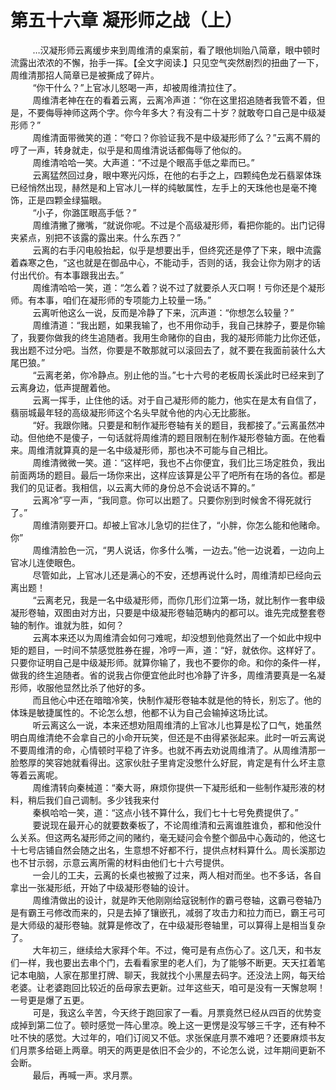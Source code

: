<h1>第五十六章 凝形师之战（上）</h1>
<div id="content">&nbsp&nbsp&nbsp&nbsp&nbsp&nbsp&nbsp&nbsp
 …汉凝形师云离缓步来到周维清的桌案前，看了眼他圳贻八简章，眼中顿时流露出浓浓的不懈，抬手一挥。【全文字阅读.】只见空气突然剧烈的扭曲了一下，周维清那招人简章已是被撕成了碎片。
 <br/>&nbsp&nbsp&nbsp&nbsp&nbsp&nbsp&nbsp&nbsp
 “你干什么？”上官冰儿怒喝一声，却被周维清拉住了。
 <br/>&nbsp&nbsp&nbsp&nbsp&nbsp&nbsp&nbsp&nbsp
 周维清老神在在的看着云离，云离冷声道：“你在这里招追随者我管不着，但是，不要侮辱神师这两个字。你今年多大？有没有二十岁？就敢夸口自己是中级凝形师？”
 <br/>&nbsp&nbsp&nbsp&nbsp&nbsp&nbsp&nbsp&nbsp
 周维清面带微笑的道：“夸口？你验证我不是中级凝形师了么？”云离不屑的哼了一声，转身就走，似乎是和周维清说话都侮辱了他似的。
 <br/>&nbsp&nbsp&nbsp&nbsp&nbsp&nbsp&nbsp&nbsp
 周维清哈哈一笑。大声道：“不过是个眼高手低之辈而已。”
 <br/>&nbsp&nbsp&nbsp&nbsp&nbsp&nbsp&nbsp&nbsp
 云离猛然回过身，眼中寒光闪烁，在他的右手之上，四颗纯色龙石翡翠体珠已经悄然出现，赫然是和上官冰儿一样的纯敏属性，左手上的天珠他也是毫不掩饰，正是四颗金绿猫眼。
 <br/>&nbsp&nbsp&nbsp&nbsp&nbsp&nbsp&nbsp&nbsp
 “小子，你潞匡眼高手低？”
 <br/>&nbsp&nbsp&nbsp&nbsp&nbsp&nbsp&nbsp&nbsp
 周维清撇了撇嘴，“就说你呢。不过是个高级凝形师，看把你能的。出门记得夹紧点，别把不该露的露出来。什么东西？”
 <br/>&nbsp&nbsp&nbsp&nbsp&nbsp&nbsp&nbsp&nbsp
 云离的右手闪电般抬起，似乎是想要出手，但终究还是停了下来，眼中流露着森寒之色，“这也就是在御品中心，不能动手，否则的话，我会让你为刚才的话付出代价。有本事跟我出去。”
 <br/>&nbsp&nbsp&nbsp&nbsp&nbsp&nbsp&nbsp&nbsp
 周维清哈哈一笑，道：“怎么着？说不过了就要杀人灭口啊！亏你还是个凝形师。有本事，咱们在凝形师的专项能力上较量一场。”
 <br/>&nbsp&nbsp&nbsp&nbsp&nbsp&nbsp&nbsp&nbsp
 云离听他这么一说，反而是冷静了下来，沉声道：“你想怎么较量？”
 <br/>&nbsp&nbsp&nbsp&nbsp&nbsp&nbsp&nbsp&nbsp
 周维清道：“我出题，如果我输了，也不用你动手，我自己抹脖子，要是你输了，我要你做我的终生追随者。我用生命赌你的自由，我的凝形师能力比你还低，我出题不过分吧。当然，你要是不敢那就可以滚回去了，就不要在我面前装什么大尾巴狼。”
 <br/>&nbsp&nbsp&nbsp&nbsp&nbsp&nbsp&nbsp&nbsp
 “云离老弟，你冷静点。别止他的当。”七十六号的老板周长溪此时已经来到了云离身边，低声提醒着他。
 <br/>&nbsp&nbsp&nbsp&nbsp&nbsp&nbsp&nbsp&nbsp
 云离一挥手，止住他的话。对于自己凝形师的能力，他实在是太有自信了，翡丽城最年轻的高级凝形师这个名头早就令他的内心无比膨胀。
 <br/>&nbsp&nbsp&nbsp&nbsp&nbsp&nbsp&nbsp&nbsp
 “好。我跟你赌。只要是和制作凝形卷轴有关的题目，我都接了。”云离虽然冲动。但他绝不是傻子，一句话就将周维清的题目限制在制作凝形卷轴方面。在他看来。周维清就算真的是一名中级凝形师，那也决不可能与自己相比。
 <br/>&nbsp&nbsp&nbsp&nbsp&nbsp&nbsp&nbsp&nbsp
 周维清微微一笑。道：“这样吧，我也不占你便宜，我们比三场定胜负，我出前面两场的题目。最后一场你来出，这样应该算是公平了吧所有在场的各位。都是我们的见证者。我相信，以云离大师的身份总不会说话不算的。”
 <br/>&nbsp&nbsp&nbsp&nbsp&nbsp&nbsp&nbsp&nbsp
 云离冷”亨一声，“我同意。你可以出题了。只要你别到时候舍不得死就行了。”
 <br/>&nbsp&nbsp&nbsp&nbsp&nbsp&nbsp&nbsp&nbsp
 周维清刚要开口。却被上官冰儿急切的拦住了，“小胖，你怎么能和他赌命。你”
 <br/>&nbsp&nbsp&nbsp&nbsp&nbsp&nbsp&nbsp&nbsp
 周维清脸色一沉，“男人说话，你多什么嘴，一边去。”他一边说着，一边向上官冰儿连使眼色。
 <br/>&nbsp&nbsp&nbsp&nbsp&nbsp&nbsp&nbsp&nbsp
 尽管如此，上官冰儿还是满心的不安，还想再说什么时，周维清却已经向云离出题！
 <br/>&nbsp&nbsp&nbsp&nbsp&nbsp&nbsp&nbsp&nbsp
 “云离老兄，我是一名中级凝形师，而你几形们泣第一场，就比制作一套申级凝形卷轴，双图由对方出，只要是中级凝形卷轴范畴内的都可以。谁先完成整套卷轴的制作。谁就为胜，如何？
 <br/>&nbsp&nbsp&nbsp&nbsp&nbsp&nbsp&nbsp&nbsp
 云离本来还以为周维清会如何刁难呢，却没想到他竟然出了一个如此中规中矩的题目，一时间不禁感觉胜券在握，冷哼一声，道：“好，就依你。这样好了。只要你证明自己是中级凝形师。就算你输了，我也不要你的命。和你的条件一样，做我的终生追随者。省的说我占你便宜他此时也冷静了许多，周维清要真是一名凝形师，收服他显然比杀了他好的多。
 <br/>&nbsp&nbsp&nbsp&nbsp&nbsp&nbsp&nbsp&nbsp
 而且他心中还在暗暗冷笑，快制作凝形卷轴本就是他的特长，别忘了。他的体珠是敏捷属性的。不论怎么想，他都不认为自己会输掉这场比试。
 <br/>&nbsp&nbsp&nbsp&nbsp&nbsp&nbsp&nbsp&nbsp
 听云离这么一说，本来还想劝阻周维清的上官冰儿也算是松了口气，她虽然明白周维清绝不会拿自己的小命开玩笑，但还是不由得紧张起来。此时一听云离说不要周维清的命，心情顿时平稳了许多。也就不再去劝说周维清了。从周维清那一脸憨厚的笑容她就看得出。这家伙肚子里肯定没憋什么好屁，肯定是有什么坏主意等着云离呢。
 <br/>&nbsp&nbsp&nbsp&nbsp&nbsp&nbsp&nbsp&nbsp
 周维清转向秦械道：“秦大哥，麻烦你提供一下凝形纸和一些制作凝形液的材料，稍后我们自己调制。多少钱我来付
 <br/>&nbsp&nbsp&nbsp&nbsp&nbsp&nbsp&nbsp&nbsp
 秦枫哈哈一笑，道：“这点小钱不算什么，我们七十七号免费提供了。”
 <br/>&nbsp&nbsp&nbsp&nbsp&nbsp&nbsp&nbsp&nbsp
 要说现在最开心的就要数秦板了，不论周维清和云离谁胜谁负，都和他没什么关系。但这两名凝形师之间的赌约，毫无疑问会令整个御品中心轰动的，他这七十七号店铺自然会随之出名，生意想不好都不行，提供点材料算什么。周长溪那边也不甘示弱，示意云离所需的材料由他们七十六号提供。
 <br/>&nbsp&nbsp&nbsp&nbsp&nbsp&nbsp&nbsp&nbsp
 一会儿的工夫，云离的长桌也被搬了过来，两人相对而坐。也不多话，各自拿出一张凝形纸，开始了中级凝形卷轴的设计。
 <br/>&nbsp&nbsp&nbsp&nbsp&nbsp&nbsp&nbsp&nbsp
 周维清做出的设计，就是昨天他刚刚给寇锐制作的霸弓卷轴，这霸弓卷轴乃是有霸王弓修改而来的，只是去掉了镶嵌孔，减弱了攻击力和拉力而已，霸王弓可是大师级的凝形卷轴。就算是修改了，在中级凝形卷轴里，可以算得上是相当复杂了。
 <br/>&nbsp&nbsp&nbsp&nbsp&nbsp&nbsp&nbsp&nbsp
 大年初三，继续给大家拜个年。不过，俺可是有点伤心了。这几天，和书友们一样，我也要出去串个门，去看看家里的老人们，为了能够不断更。天天扛着笔记本电脑，人家在那里打牌、聊天，我就找个小黑屋去码字。还没法上网，每天给老婆。让老婆跑回比较近的岳母家去更新。过年这些天，咱可是没有一天懈怠啊！一号更是爆了五更。
 <br/>&nbsp&nbsp&nbsp&nbsp&nbsp&nbsp&nbsp&nbsp
 可是，我这么辛苦，今天终于跑回家了一看。月票竟然已经从四百的优势变成掉到第二位了。顿时感觉一阵心里凉。晚上这一更愣是没写够三千字，还有种不吐不快的感觉。大过年的，咱们订阅又不低。求张保底月票不难吧？还要麻烦书友们月票多给砸上两章。明天的两更是依旧不会少的，不论怎么说，过年期间更新不会断。
 <br/>&nbsp&nbsp&nbsp&nbsp&nbsp&nbsp&nbsp&nbsp
 最后，再喊一声。求月票。
 <br/>&nbsp&nbsp&nbsp&nbsp&nbsp&nbsp&nbsp&nbsp
 <br/>&nbsp&nbsp&nbsp&nbsp&nbsp&nbsp&nbsp&nbsp
</div>

